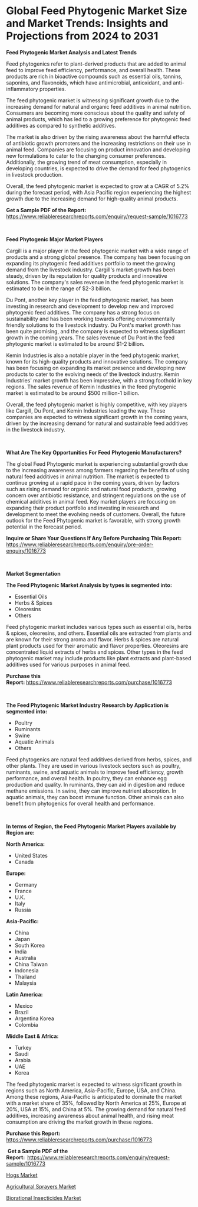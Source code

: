 <p><h1>Global Feed Phytogenic Market Size and Market Trends: Insights and Projections from 2024 to 2031</h1></p><p><strong>Feed Phytogenic Market Analysis and Latest Trends</strong></p>
<p><p>Feed phytogenics refer to plant-derived products that are added to animal feed to improve feed efficiency, performance, and overall health. These products are rich in bioactive compounds such as essential oils, tannins, saponins, and flavonoids, which have antimicrobial, antioxidant, and anti-inflammatory properties.</p><p>The feed phytogenic market is witnessing significant growth due to the increasing demand for natural and organic feed additives in animal nutrition. Consumers are becoming more conscious about the quality and safety of animal products, which has led to a growing preference for phytogenic feed additives as compared to synthetic additives.</p><p>The market is also driven by the rising awareness about the harmful effects of antibiotic growth promoters and the increasing restrictions on their use in animal feed. Companies are focusing on product innovation and developing new formulations to cater to the changing consumer preferences. Additionally, the growing trend of meat consumption, especially in developing countries, is expected to drive the demand for feed phytogenics in livestock production.</p><p>Overall, the feed phytogenic market is expected to grow at a CAGR of 5.2% during the forecast period, with Asia Pacific region experiencing the highest growth due to the increasing demand for high-quality animal products.</p></p>
<p><strong>Get a Sample PDF of the Report:&nbsp;</strong> <a href="https://www.reliableresearchreports.com/enquiry/request-sample/1016773">https://www.reliableresearchreports.com/enquiry/request-sample/1016773</a></p>
<p>&nbsp;</p>
<p><strong>Feed Phytogenic Major Market Players</strong></p>
<p><p>Cargill is a major player in the feed phytogenic market with a wide range of products and a strong global presence. The company has been focusing on expanding its phytogenic feed additives portfolio to meet the growing demand from the livestock industry. Cargill's market growth has been steady, driven by its reputation for quality products and innovative solutions. The company's sales revenue in the feed phytogenic market is estimated to be in the range of $2-3 billion.</p><p>Du Pont, another key player in the feed phytogenic market, has been investing in research and development to develop new and improved phytogenic feed additives. The company has a strong focus on sustainability and has been working towards offering environmentally friendly solutions to the livestock industry. Du Pont's market growth has been quite promising, and the company is expected to witness significant growth in the coming years. The sales revenue of Du Pont in the feed phytogenic market is estimated to be around $1-2 billion.</p><p>Kemin Industries is also a notable player in the feed phytogenic market, known for its high-quality products and innovative solutions. The company has been focusing on expanding its market presence and developing new products to cater to the evolving needs of the livestock industry. Kemin Industries' market growth has been impressive, with a strong foothold in key regions. The sales revenue of Kemin Industries in the feed phytogenic market is estimated to be around $500 million-1 billion.</p><p>Overall, the feed phytogenic market is highly competitive, with key players like Cargill, Du Pont, and Kemin Industries leading the way. These companies are expected to witness significant growth in the coming years, driven by the increasing demand for natural and sustainable feed additives in the livestock industry.</p></p>
<p>&nbsp;</p>
<p><strong>What Are The Key Opportunities For Feed Phytogenic Manufacturers?</strong></p>
<p><p>The global Feed Phytogenic market is experiencing substantial growth due to the increasing awareness among farmers regarding the benefits of using natural feed additives in animal nutrition. The market is expected to continue growing at a rapid pace in the coming years, driven by factors such as rising demand for organic and natural food products, growing concern over antibiotic resistance, and stringent regulations on the use of chemical additives in animal feed. Key market players are focusing on expanding their product portfolio and investing in research and development to meet the evolving needs of customers. Overall, the future outlook for the Feed Phytogenic market is favorable, with strong growth potential in the forecast period.</p></p>
<p><strong>Inquire or Share Your Questions If Any Before Purchasing This Report:</strong> <a href="https://www.reliableresearchreports.com/enquiry/pre-order-enquiry/1016773">https://www.reliableresearchreports.com/enquiry/pre-order-enquiry/1016773</a></p>
<p>&nbsp;</p>
<p><strong>Market Segmentation</strong></p>
<p><strong>The Feed Phytogenic Market Analysis by types is segmented into:</strong></p>
<p><ul><li>Essential Oils</li><li>Herbs & Spices</li><li>Oleoresins</li><li>Others</li></ul></p>
<p><p>Feed phytogenic market includes various types such as essential oils, herbs & spices, oleoresins, and others. Essential oils are extracted from plants and are known for their strong aroma and flavor. Herbs & spices are natural plant products used for their aromatic and flavor properties. Oleoresins are concentrated liquid extracts of herbs and spices. Other types in the feed phytogenic market may include products like plant extracts and plant-based additives used for various purposes in animal feed.</p></p>
<p><strong>Purchase this Report:&nbsp;</strong><a href="https://www.reliableresearchreports.com/purchase/1016773">https://www.reliableresearchreports.com/purchase/1016773</a></p>
<p>&nbsp;</p>
<p><strong>The Feed Phytogenic Market Industry Research by Application is segmented into:</strong></p>
<p><ul><li>Poultry</li><li>Ruminants</li><li>Swine</li><li>Aquatic Animals</li><li>Others</li></ul></p>
<p><p>Feed phytogenics are natural feed additives derived from herbs, spices, and other plants. They are used in various livestock sectors such as poultry, ruminants, swine, and aquatic animals to improve feed efficiency, growth performance, and overall health. In poultry, they can enhance egg production and quality. In ruminants, they can aid in digestion and reduce methane emissions. In swine, they can improve nutrient absorption. In aquatic animals, they can boost immune function. Other animals can also benefit from phytogenics for overall health and performance.</p></p>
<p>&nbsp;</p>
<p><strong>In terms of Region, the Feed Phytogenic Market Players available by Region are:</strong></p>
<p>
    <p> <strong> North America: </strong>
        <ul>
            <li>United States</li>
            <li>Canada</li>
        </ul>
        </p> 
    <p> <strong> Europe: </strong>
        <ul>
            <li>Germany</li>
            <li>France</li>
            <li>U.K.</li>
            <li>Italy</li>
            <li>Russia</li>
        </ul>
        </p> 
    <p> <strong> Asia-Pacific: </strong>
        <ul>
            <li>China</li>
            <li>Japan</li>
            <li>South Korea</li>
            <li>India</li>
            <li>Australia</li>
            <li>China Taiwan</li>
            <li>Indonesia</li>
            <li>Thailand</li>
            <li>Malaysia</li>
        </ul>
        </p> 
    <p> <strong> Latin America: </strong>
        <ul>
            <li>Mexico</li>
            <li>Brazil</li>
            <li>Argentina Korea</li>
            <li>Colombia</li>
        </ul>
        </p> 
    <p> <strong> Middle East & Africa: </strong>
        <ul>
            <li>Turkey</li>
            <li>Saudi</li>
            <li>Arabia</li>
            <li>UAE</li>
            <li>Korea</li>
        </ul>
    </p>
    </p>
<p><p>The feed phytogenic market is expected to witness significant growth in regions such as North America, Asia-Pacific, Europe, USA, and China. Among these regions, Asia-Pacific is anticipated to dominate the market with a market share of 35%, followed by North America at 25%, Europe at 20%, USA at 15%, and China at 5%. The growing demand for natural feed additives, increasing awareness about animal health, and rising meat consumption are driving the market growth in these regions.</p></p>
<p><strong>Purchase this Report: </strong><a href="https://www.reliableresearchreports.com/purchase/1016773">https://www.reliableresearchreports.com/purchase/1016773</a></p>
<p>&nbsp;<strong>Get a Sample PDF of the Report:&nbsp;&nbsp;</strong><a href="https://www.reliableresearchreports.com/enquiry/request-sample/1016773">https://www.reliableresearchreports.com/enquiry/request-sample/1016773</a></p>
<p><strong></strong></p>
<p><p><a href="https://github.com/wwwkeltoum/Market-Research-Report-List-2/blob/main/hogs-market.md">Hogs Market</a></p><p><a href="https://github.com/gamblestampleyjenny50m5sl6/Market-Research-Report-List-1/blob/main/agricultural-sprayers-market.md">Agricultural Sprayers Market</a></p><p><a href="https://github.com/nicholepatriciadoylenwnrjr0/Market-Research-Report-List-1/blob/main/biorational-insecticides-market.md">Biorational Insecticides Market</a></p></p>